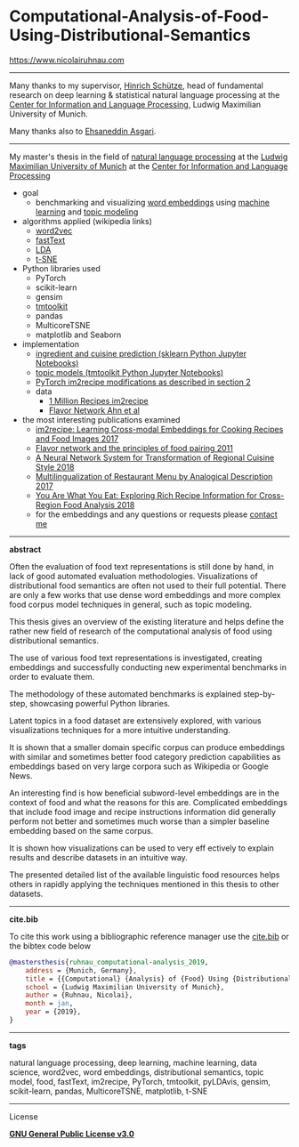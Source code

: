 # Computational-Analysis-of-Food-Using-Distributional-Semantics

https://www.nicolairuhnau.com

---

Many thanks to my supervisor, [Hinrich Schütze](http://www.cis.uni-muenchen.de/schuetze/), head of fundamental research on deep learning & statistical natural language processing at the [Center for Information and Language Processing](https://www.cis.uni-muenchen.de/research/index.html), Ludwig Maximilian University of Munich. 


Many thanks also to [Ehsaneddin Asgari](https://llp.berkeley.edu/asgari/).

---
My master's thesis in the field of [natural language processing](https://en.wikipedia.org/wiki/Natural_language_processing) at the [Ludwig Maximilian University of Munich](http://www.en.uni-muenchen.de/index.html) at the [Center for Information and Language Processing](https://www.cis.uni-muenchen.de/research/index.html) 
-  goal
    -  benchmarking and visualizing [word embeddings](https://en.wikipedia.org/wiki/Word_embedding) using [machine learning](https://en.wikipedia.org/wiki/Machine_learning) and [topic modeling](https://en.wikipedia.org/wiki/Topic_model)
-  algorithms applied (wikipedia links)
    -  [word2vec](https://en.wikipedia.org/wiki/Word2vec)
    -  [fastText](https://en.wikipedia.org/wiki/FastText)
    -  [LDA](https://en.wikipedia.org/wiki/Latent_Dirichlet_allocation)
    -  [t-SNE](https://en.wikipedia.org/wiki/T-distributed_stochastic_neighbor_embedding)
-  Python libraries used
    -  PyTorch
    -  scikit-learn
    -  gensim
    -  [tmtoolkit](https://github.com/WZBSocialScienceCenter/tmtoolkit)
    -  pandas
    -  MulticoreTSNE
    -  matplotlib and Seaborn
-  implementation
    -  [ingredient and cuisine prediction (sklearn Python Jupyter Notebooks)](https://github.com/nicolaiapp/Computational-Analysis-of-Food-Using-Distributional-Semantics/tree/master/implementation/prediction_classifiers)
    -  [topic models (tmtoolkit Python Jupyter Notebooks)](https://github.com/nicolaiapp/Computational-Analysis-of-Food-Using-Distributional-Semantics/tree/master/implementation/topic%20modeling)
    -  [PyTorch im2recipe modifications as described in section 2](https://github.com/nicolaiapp/im2recipe-Pytorch/)
    -  data
        -  [1 Million Recipes im2recipe](http://im2recipe.csail.mit.edu/dataset/login/)
        -  [Flavor Network Ahn et al](https:/~/github.com/nicolaiapp/Flavor-Network/)
-  the most interesting publications examined
    -  [im2recipe: Learning Cross-modal Embeddings for Cooking Recipes and Food Images 2017](http://pic2recipe.csail.mit.edu/im2recipe.pdf)
    -  [Flavor network and the principles of food pairing 2011](https://www.nature.com/articles/srep00196)
    -  [A Neural Network System for Transformation of Regional Cuisine Style 2018](https://www.frontiersin.org/articles/10.3389/fict.2018.00014/full)
    -  [Multilingualization of Restaurant Menu by Analogical Description 2017](https://dl.acm.org/doi/10.1145/3106668.3106671)
    -  [You Are What You Eat: Exploring Rich Recipe Information for Cross-Region Food Analysis 2018](https://ieeexplore.ieee.org/document/8059846)
    -  for the embeddings and any questions or requests please [contact me](https://nicolairuhnau.com/#contact)

---
__abstract__


Often the evaluation of food text representations is still done by hand, in lack of good automated evaluation methodologies. Visualizations of distributional food semantics are often not used to their full potential. There are only a few works that use dense word embeddings and more complex food corpus model techniques in general, such as topic modeling.


This thesis gives an overview of the existing literature and helps define the rather new field of research of the computational analysis of food using distributional semantics.

The use of various food text representations is investigated, creating embeddings and successfully conducting new experimental benchmarks in order to evaluate them.


The methodology of these automated benchmarks is explained step-by-step, showcasing powerful Python libraries.

Latent topics in a food dataset are extensively explored, with various visualizations techniques for a more intuitive understanding.

It is shown that a smaller domain specific corpus can produce embeddings with similar and sometimes better food category prediction capabilities as embeddings based on very large corpora such as Wikipedia or Google News.

An interesting find is how beneficial subword-level embeddings are in the context of food and what the reasons for this are. Complicated embeddings that include food image and recipe instructions information did generally perform not better and sometimes much worse than a simpler baseline embedding based on the same corpus.

It is shown how visualizations can be used to very eff ectively to explain results and describe datasets in an intuitive way.

The presented detailed list of the available linguistic food resources helps others in rapidly applying the techniques mentioned in this thesis to other datasets.

---

__cite.bib__

To cite this work using a bibliographic reference manager use the [cite.bib](https://github.com/nicolaiapp/Computational-Analysis-of-Food-Using-Distributional-Semantics/blob/master/cite.bib) or the bibtex code below

```bibtex
@mastersthesis{ruhnau_computational-analysis_2019,
	address = {Munich, Germany},
	title = {{Computational} {Analysis} of {Food} Using {Distributional} {Semantics}},
	school = {Ludwig Maximilian University of Munich},
	author = {Ruhnau, Nicolai},
	month = jan,
	year = {2019},
}
```
---
__tags__

natural language processing, deep learning, machine learning, data science, word2vec, word embeddings, distributional semantics, topic model, food, fastText, im2recipe, PyTorch, tmtoolkit, pyLDAvis, gensim, scikit-learn, pandas, MulticoreTSNE, matplotlib, t-SNE

---
License

[__GNU General Public License v3.0__](https://github.com/nicolaiapp/Computational-Analysis-of-Food-Using-Distributional-Semantics/blob/master/license)
